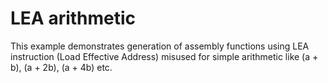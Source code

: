 # LEA arithmetic
This example demonstrates generation of assembly functions using LEA
instruction (Load Effective Address) misused for simple arithmetic like
(a + b), (a + 2b), (a + 4b) etc.
